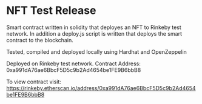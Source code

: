 # NFT Test Release

Smart contract written in solidity that deployes an NFT to Rinkeby test network.
In addition a deploy.js script is written that deploys the smart contract to the blockchain.

Tested, compiled and deployed locally using Hardhat and OpenZeppelin

Deployed on Rinkeby test network. Contract Address: 0xa991dA76ae6BbcF5D5c9b2Ad4654be1FE9B6bbB8

To view contract visit: https://rinkeby.etherscan.io/address/0xa991dA76ae6BbcF5D5c9b2Ad4654be1FE9B6bbB8